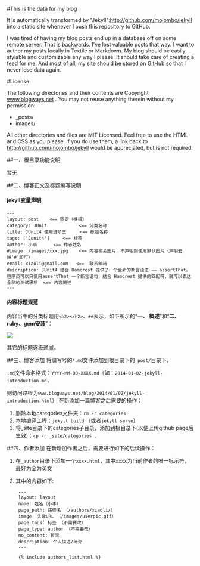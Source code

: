 #This is the data for my blog

It is automatically transformed by "Jekyll":http://github.com/mojombo/jekyll into a static site whenever I push this repository to GitHub.

I was tired of having my blog posts end up in a database off on some remote server. That is backwards. I've lost valuable posts that way. I want to author my posts locally in Textile or Markdown. My blog should be easily stylable and customizable any way I please. It should take care of creating a feed for me. And most of all, my site should be stored on GitHub so that I never lose data again.

#License

The following directories and their contents are Copyright www.blogways.net . You may not reuse anything therein without my permission:

* _posts/
* images/

All other directories and files are MIT Licensed. Feel free to use the HTML and CSS as you please. If you do use them, a link back to http://github.com/mojombo/jekyll would be appreciated, but is not required.

##一、根目录功能说明

暂无


##二、博客正文及标题编写说明
#### jekyll变量声明

	---
	layout: post 	<== 固定（模板）
	category: JUnit            <== 分类名称
	title: JUnit4 使用进阶三     <== 标题名称
	tags: ['Junit4']     <== 标签
	author: 小李      <== 作者姓名
	#image: /images/xxx.jpg    <== 内容相关图片，不声明则使用默认图片（声明去掉'#'即可）
	email: xiaoli@gmail.com   <==  联系邮箱
	description: JUnit4 结合 Hamcrest 提供了一个全新的断言语法 —— assertThat。程序员可以只使用assertThat 一个断言语句，结合 Hamcrest 提供的匹配符，就可以表达全部的测试思想  <== 内容简述
	---
	
#### 内容标题规范
内容当中的分类标题用`<h2></h2>`、`##`表示，如下所示的“**一、 概述**”和“**二、 ruby、gem安装**”：

![](https://github.com/blogways/blogways.github.io/blob/master/images/post/title-2-1.png)

其它的标题逐级递减。


##三、博客添加
将编写号的`*.md`文件添加到根目录下的`_post/`目录下，

`.md`文件命名格式：`YYYY-MM-DD-XXXX.md`（如：`2014-01-02-jekyll-introduction.md`，

则访问路径为`www.blogways.net/blog/2014/01/02/jekyll-introduction.html`）
在新添加一篇博客之后需要的操作：

1. 删除本地categories文件夹：`rm -r categories`
2. 本地编译工程：`jekyll build` （或者`jekyll serve`）
3. 将_site目录下的categories子目录，添加到根目录下(以便上传github page后生效)：`cp -r _site/categories .`

##四、作者添加
在新增加作者之后，需要进行如下的后续操作：

1. 在`_author`目录下添加一个`xxxx.html`，其中xxxx为当前作者的唯一标示符，最好为全为英文
2. 其中的内容如下:

        ---
        layout: layout
        name: 姓名（小李）
        page_path: 路径名 （/authors/xiaoli/）
        image: 头像URL （/images/userpic.gif）
        page_tags: 标签 （不需要改）
        page_type: author （不需要改）
        no_content: 暂无
        description: 个人描述/简介
        ---

        {% include authors_list.html %}
 
